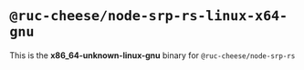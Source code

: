 # `@ruc-cheese/node-srp-rs-linux-x64-gnu`

This is the **x86_64-unknown-linux-gnu** binary for `@ruc-cheese/node-srp-rs`
